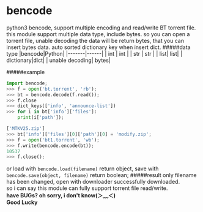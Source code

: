 bencode
=======

python3 bencode, support multiple encoding and read/write BT torrent file.
this module support multiple data type, include bytes. so you can open a torrent file, unable decoding the data will be return bytes, that you can insert bytes data. auto sorted dictionary key when insert dict.
#####data type
|bencode|Python|
|-------|------|
| int | int |
| str | str |
| list| list|
| dictionary|dict|
| unable decoding| bytes|

#####example
```python
import bencode;
>>> f = open('bt.torrent', 'rb');
>>> bt = bencode.decode(f.read());
>>> f.close
>>> dict_keys(['info', 'announce-list'])
>>> for i in bt['info']['files']:
    print(i['path']);

['MTKV25.zip']
>>> bt['info']['files'][0]['path'][0] = 'modify.zip';
>>> f = open('bt1.torrent', 'wb');
>>> f.write(bencode.encode(bt));
10537
>>> f.close();
```

or load with `bencode.load(filename)` return object, save with `bencode.save(object, filename)` return boolean;
#####result
only filename has been changed, open with downloader successfully downloaded.  
so i can say this module can fully support torrent file read/write.  
**have BUGs? oh sorry, i don't know(＞﹏＜)**  
**Good Lucky**
